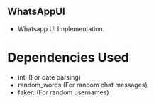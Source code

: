 ## WhatsAppUI

- Whatsapp UI Implementation.

# Dependencies Used

 - intl (For date parsing)
 - random_words (For random chat messages)
 - faker: (For random usernames)


